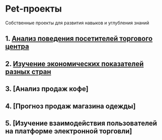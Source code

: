 # Pet-проекты

Собственные проекты для развития навыков и углубления знаний

## 1. [Анализ поведения посетителей торгового центра](https://github.com/serkosil/pet_projects/tree/e030c686670223a240d7794c3e1132da697e4a43/Analysis%20shopping%20mall%20visitors)

## 2. [Изучение экономических показателей разных стран](https://github.com/serkosil/pet_projects/tree/main/Analysing%20economies%20countries)

## 3. [Анализ продаж кофе]

## 4. [Прогноз продаж магазина одежды]

## 5. [Изучение взаимодействия пользователей на платформе электронной торговли]
